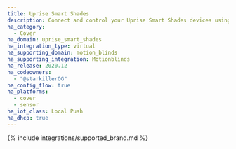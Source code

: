 ```yaml
---
title: Uprise Smart Shades
description: Connect and control your Uprise Smart Shades devices using the Motionblinds integration
ha_category:
  - Cover
ha_domain: uprise_smart_shades
ha_integration_type: virtual
ha_supporting_domain: motion_blinds
ha_supporting_integration: Motionblinds
ha_release: 2020.12
ha_codeowners:
  - "@starkillerOG"
ha_config_flow: true
ha_platforms:
  - cover
  - sensor
ha_iot_class: Local Push
ha_dhcp: true
---
```


{% include integrations/supported_brand.md %}
